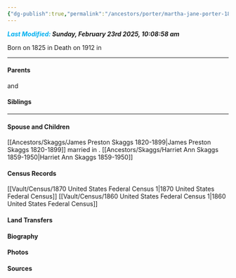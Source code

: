 ```yaml
---
{"dg-publish":true,"permalink":"/ancestors/porter/martha-jane-porter-1825-1912/","tags":["Martha-Jane-Porter"]}
---
```


***<font color="#00b0f0">Last Modified:</font> Sunday, February 23rd 2025, 10:08:58 am***

Born on  1825 in <!-- link to place -->
Death on 1912 in <!-- link to place -->

---
#### Parents

<!-- Link to father --> and <!-- Link to mother-->
#### Siblings
<!-- Link to sibling -->

---
#### Spouse and Children
[[Ancestors/Skaggs/James Preston Skaggs 1820-1899\|James Preston Skaggs 1820-1899]]  married <!-- link to date --> in <!-- link to place -->.
[[Ancestors/Skaggs/Harriet Ann Skaggs 1859-1950\|Harriet Ann Skaggs 1859-1950]] 

#### Census Records
[[Vault/Census/1870 United States Federal Census 1\|1870 United States Federal Census]]
[[Vault/Census/1860 United States Federal Census 1\|1860 United States Federal Census]]
#### Land Transfers

#### Biography

#### Photos

#### Sources

